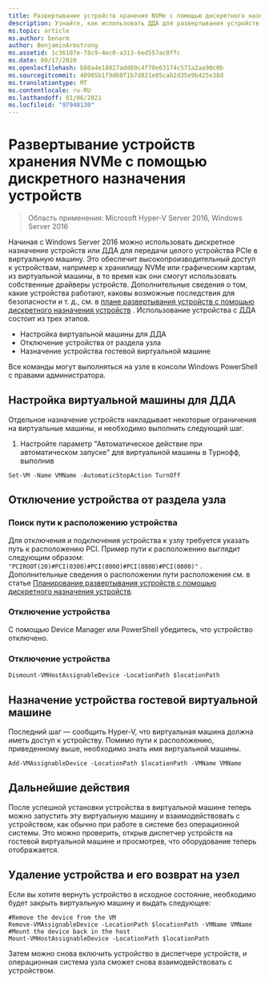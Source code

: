 ```yaml
---
title: Развертывание устройств хранения NVMe с помощью дискретного назначения устройств
description: Узнайте, как использовать ДДА для развертывания устройств хранения данных
ms.topic: article
ms.author: benarm
author: BenjaminArmstrong
ms.assetid: 1c36107e-78c9-4ec0-a313-6ed557ac0ffc
ms.date: 09/17/2020
ms.openlocfilehash: b80a4e18027add69c4f70e63174c571a2aa90c0b
ms.sourcegitcommit: 40905b1f9d68f1b7d821e05cab2d35e9b425e38d
ms.translationtype: MT
ms.contentlocale: ru-RU
ms.lasthandoff: 01/06/2021
ms.locfileid: "97948130"
---
```

# <a name="deploy-nvme-storage-devices-using-discrete-device-assignment"></a>Развертывание устройств хранения NVMe с помощью дискретного назначения устройств

>Область применения: Microsoft Hyper-V Server 2016, Windows Server 2016

Начиная с Windows Server 2016 можно использовать дискретное назначение устройств или ДДА для передачи целого устройства PCIe в виртуальную машину.  Это обеспечит высокопроизводительный доступ к устройствам, например к хранилищу NVMe или графическим картам, из виртуальной машины, в то время как они смогут использовать собственные драйверы устройств.  Дополнительные сведения о том, какие устройства работают, каковы возможные последствия для безопасности и т. д., см. в [плане развертывания устройств с помощью дискретного назначения устройств](../plan/Plan-for-Deploying-Devices-using-Discrete-Device-Assignment.md) . Использование устройства с ДДА состоит из трех этапов.
-   Настройка виртуальной машины для ДДА
-   Отключение устройства от раздела узла
-   Назначение устройства гостевой виртуальной машине

Все команды могут выполняться на узле в консоли Windows PowerShell с правами администратора.

## <a name="configure-the-vm-for-dda"></a>Настройка виртуальной машины для ДДА
Отдельное назначение устройств накладывает некоторые ограничения на виртуальные машины, и необходимо выполнить следующий шаг.

1.  Настройте параметр "Автоматическое действие при автоматическом запуске" для виртуальной машины в Турнофф, выполнив

```
Set-VM -Name VMName -AutomaticStopAction TurnOff
```

## <a name="dismount-the-device-from-the-host-partition"></a>Отключение устройства от раздела узла

### <a name="locating-the-devices-location-path"></a>Поиск пути к расположению устройства
Для отключения и подключения устройства к узлу требуется указать путь к расположению PCI.  Пример пути к расположению выглядит следующим образом: `"PCIROOT(20)#PCI(0300)#PCI(0000)#PCI(0800)#PCI(0000)"` .   Дополнительные сведения о расположении пути расположения см. в статье [Планирование развертывания устройств с помощью дискретного назначения устройств](../plan/Plan-for-Deploying-Devices-using-Discrete-Device-Assignment.md).

### <a name="disable-the-device"></a>Отключение устройства
С помощью Device Manager или PowerShell убедитесь, что устройство отключено.

### <a name="dismount-the-device"></a>Отключение устройства
```
Dismount-VMHostAssignableDevice -LocationPath $locationPath
```

## <a name="assigning-the-device-to-the-guest-vm"></a>Назначение устройства гостевой виртуальной машине
Последний шаг — сообщить Hyper-V, что виртуальная машина должна иметь доступ к устройству.  Помимо пути к расположению, приведенному выше, необходимо знать имя виртуальной машины.

```
Add-VMAssignableDevice -LocationPath $locationPath -VMName VMName
```

## <a name="whats-next"></a>Дальнейшие действия
После успешной установки устройства в виртуальной машине теперь можно запустить эту виртуальную машину и взаимодействовать с устройством, как обычно при работе в системе без операционной системы.  Это можно проверить, открыв диспетчер устройств на гостевой виртуальной машине и просмотрев, что оборудование теперь отображается.

## <a name="removing-a-device-and-returning-it-to-the-host"></a>Удаление устройства и его возврат на узел
Если вы хотите вернуть устройство в исходное состояние, необходимо будет закрыть виртуальную машину и выдать следующее:
```
#Remove the device from the VM
Remove-VMAssignableDevice -LocationPath $locationPath -VMName VMName
#Mount the device back in the host
Mount-VMHostAssignableDevice -LocationPath $locationPath
```
Затем можно снова включить устройство в диспетчере устройств, и операционная система узла сможет снова взаимодействовать с устройством.
